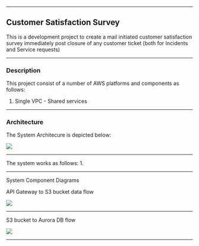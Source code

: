 

---

## Customer Satisfaction Survey

This is a development project to create a mail initiated customer satisfaction survey immediately post closure of any customer ticket (both for Incidents and Service requests)

---

### Description

This project consist of a number of AWS platforms and components as follows:
1. Single VPC - Shared services


---

### Architecture

The System Architecure is depicted below:

<img src="./proforma.jpg">

---

The system works as follows:
1. 


---

System Component Diagrams

API Gateway to S3 bucket data flow

<img src="./CDRInfo.png">
   
---

S3 bucket to Aurora DB flow

<img src="./sipgrafana.png">

---
